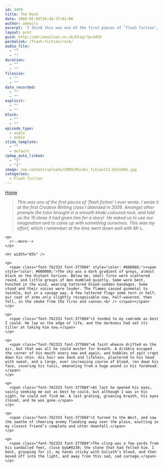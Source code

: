 ```yaml
---
id: 3459
title: The Rock
date: 2009-05-02T20:44:37+01:00
author: adewils
excerpt: 'I think this was one of the first pieces of ‘flash fiction’, for want of a better term, I ever wrote in the first Creative Writing class I attended, in 2009. It came out of a lesson to which my tutor brought a smooth khaki coloured rock, and told us the 15 ideas it had given him for a story.  He asked us to use our imagination and to come up with something ourselves ...'
layout: post
guid: http://adrianwilson.co.uk/blog/?p=3459
permalink: /flash-fiction/rock/
audio_file:
  - ""
  - ""
duration:
  - ""
  - ""
filesize:
  - ""
  - ""
date_recorded:
  - ""
  - ""
explicit:
  - ""
  - ""
block:
  - ""
  - ""
episode_type:
  - audio
  - audio
slide_template:
  - ""
  - default
rp4wp_auto_linked:
  - "1"
  - "1"
image: /wp-content/uploads/2009/05/abc_titian111-631x666.jpg
categories:
  - Flash fiction
---
```

<span><span><a href="https://www.adewils.com/">Home</a></span></p> 

<address>
  <span style="color: #000000;"></p> 
  
  <blockquote>
    <p>
      This was one of the first pieces of &#8216;flash fiction&#8217; I ever wrote. I wrote it at the first Creative Writing class I attended in 2009. Amongst other prompts the tutor brought in a smooth khaki coloured rock, and told us the 15 ideas it had given <em>him </em>for a story!  He asked us to use our imagination and to come up with something ourselves. This was my effort, which I remember at the time went down well with Mr L.
    </p>
  </blockquote>
  
  <p>
    </span></address> 
    
    <p>
      <!--more-->
    </p>
    
    <hr width="85%" />
    
    <p>
      <span class="font-762333 font-377884" style="color: #888888;"><span style="color: #000000;">The sky was a dark gradient of greys, almost black on the distant horizon. Below me, small fires were scattered round, and little groups of men mumbled quietly. Some were bent, hunched in the wind, wearing tattered blood-sodden bandages. Some stood and their voices were louder. The flames caused gunmetal to twinkle, but in a savage way. A few tattered flags some torn in half, our coat of arms only slightly recognisable now, half-wavered, then fell, in the smoke from the fires and cannon.<br /> </span></span>
    </p>
    
    <p>
      <span class="font-762333 font-377884">I tended to my comrade as best I could. He lay on the edge of life, and the darkness had set its tiller at taking him now.</span>
    </p>
    
    <p>
      <span class="font-762333 font-377884">A faint wheeze drifted on the air, but that was all he could muster for breath. A dribble escaped the corner of his mouth every now and again, and bubbles of spit crept down his chin. His hair was dank and lifeless, plastered to his head with sweat, and a large, ever increasing course of blood, ran down his face, covering his tunic, emanating from a huge wound in his forehead.</span>
    </p>
    
    <p>
      <span class="font-762333 font-377884">At last he opened his eyes, vainly seeking me out as best he could, but although I was in his sight, he could not find me. A last grating, groaning breath, his eyes closed, and he was gone.</span>
    </p>
    
    <p>
      <span class="font-762333 font-377884">I turned to the West, and saw the swathe of cheering enemy flooding away over the plain, exulting in my closest friend’s complete and utter downfall.</span>
    </p>
    
    <p>
      <span class="font-762333 font-377884">The sling was a few yards from his sandalled feet, close by&#8230; the stone that had felled him. I bent, grasping for it, my hands sticky with Goliath’s blood, and then moved off into the light, and away from this sad, sad carnage.</span>
    </p>